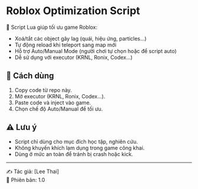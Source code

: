# Roblox Optimization Script

🚀 Script Lua giúp tối ưu game Roblox:
- Xoá/tắt các object gây lag (quái, hiệu ứng, particles…)
- Tự động reload khi teleport sang map mới
- Hỗ trợ Auto/Manual Mode (người chơi tự chọn hoặc để script auto)
- Dễ sử dụng với executor (KRNL, Ronix, Codex...)

## 📌 Cách dùng
1. Copy code từ repo này.
2. Mở executor (KRNL, Ronix, Codex...).
3. Paste code và inject vào game.
4. Chọn chế độ Auto/Manual để tối ưu.

## ⚠️ Lưu ý
- Script chỉ dùng cho mục đích học tập, nghiên cứu.
- Không khuyến khích lạm dụng trong game công khai.
- Dùng ở mức an toàn để tránh bị crash hoặc kick.

---

✍️ Tác giả: [Lee Thai]  
📅 Phiên bản: 1.0  
